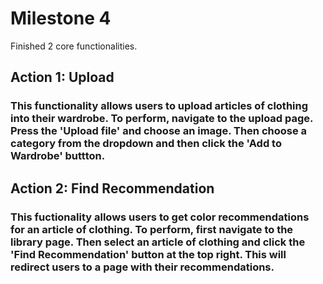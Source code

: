 # Milestone 4
Finished 2 core functionalities.


## Action 1: Upload
### This functionality allows users to upload articles of clothing into their wardrobe. To perform, navigate to the upload page. Press the 'Upload file' and choose an image. Then choose a category from the dropdown and then click the 'Add to Wardrobe' buttton.

## Action 2: Find Recommendation
### This fuctionality allows users to get color recommendations for an article of clothing. To perform, first navigate to the library page. Then select an article of clothing and click the 'Find Recommendation' button at the top right. This will redirect users to a page with their recommendations.